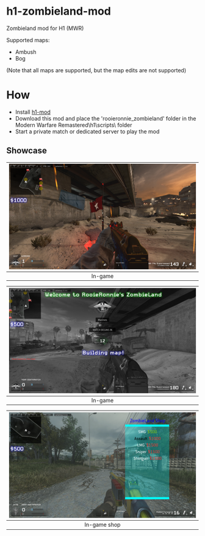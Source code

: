 # h1-zombieland-mod

Zombieland mod for H1 (MWR)

Supported maps:

- Ambush
- Bog

(Note that all maps are supported, but the map edits are not supported)

# How

- Install [h1-mod](https://github.com/h1-mod/h1-mod)
- Download this mod and place the 'rooieronnie_zombieland' folder in the Modern Warfare Remastered\h1\scripts\ folder
- Start a private match or dedicated server to play the mod

## Showcase

| <img src="assets/github/zombie_land_1.png?raw=true" /> |
| :----------------------------------------------------: |
|                        In-game                         |

| <img src="assets/github/zombie_land_2.png?raw=true" /> |
| :----------------------------------------------------: |
|                        In-game                         |

| <img src="assets/github/zombie_land_3.png?raw=true" /> |
| :----------------------------------------------------: |
|                      In-game shop                      |

<br/>
